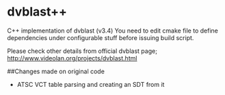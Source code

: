 # dvblast++
C++ implementation of dvblast (v3.4)
You need to edit cmake file to define dependencies under configurable stuff before issuing build script.

Please check other details from official dvblast page;
http://www.videolan.org/projects/dvblast.html

##Changes made on original code

  * ATSC VCT table parsing and creating an SDT from it 

